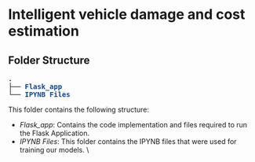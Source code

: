 # Intelligent vehicle damage and cost estimation

## Folder Structure

<pre><font color="#12488B"><b>.</b></font>
├── <font color="#12488B"><b>Flask_app</b></font>
└── <font color="#12488B"><b>IPYNB Files</b></font>
</pre>

This folder contains the following structure:

* *Flask_app*: Contains the code implementation and files required to run the Flask Application.
* *IPYNB Files*:  This folder contains the IPYNB files that were used for training our models.
\
